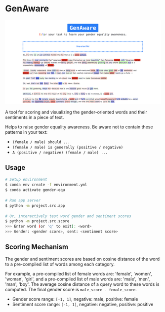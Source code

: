 # GenAware

![](./img/project.png)

A tool for scoring and visualizing the gender-oriented words and their sentiments in a piece of text.

Helps to raise gender equality awareness. Be aware not to contain these patterns in your text:

- `(female / male) should ...`
- `(female / male) is generally (positive / negative)`
- `A (positive / negative) (female / male) ...`

## Usage

```bash
# Setup environment
$ conda env create -f environment.yml
$ conda activate gender-equ

# Run app server
$ python -m project.src.app

# Or, interactively test word gender and sentiment scores
$ python -m project.src.score
>>> Enter word (or 'q' to exit): <word>
>>> Gender: <gender score>, sent: <sentiment score>
```

## Scoring Mechanism

The gender and sentiment scores are based on cosine distance of the word to a pre-compiled list of words among each category.

For example, a pre-compiled list of female words are: 'female', 'women', 'woman', 'girl', and a pre-compiled list of male words are: 'male', 'men', 'man', 'boy'. The average cosine distance of a query word to these words is computed. The final gender score is `male_score - female_score`.

- Gender score range: `[-1, 1]`, negative: male, positive: female
- Sentiment score range: `[-1, 1]`, negative: negative, positive: positive
